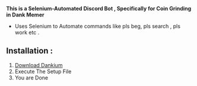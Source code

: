 **This is a Selenium-Automated Discord Bot , Specifically for Coin Grinding in Dank Memer**
* Uses Selenium to Automate commands like pls beg, pls search , pls work etc .

## Installation :
1. [Download Dankium](https://drive.google.com/file/d/1tH5A13qSzBmGQIpEHhDr5eKjeLXWWQ-l/view?usp=sharing)
2. Execute The Setup File
3. You are Done






